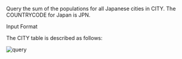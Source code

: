 Query the sum of the populations for all Japanese cities in CITY. The COUNTRYCODE for Japan is JPN.

Input Format

The CITY table is described as follows: 

![query](https://s3.amazonaws.com/hr-challenge-images/8137/1449729804-f21d187d0f-CITY.jpg)
